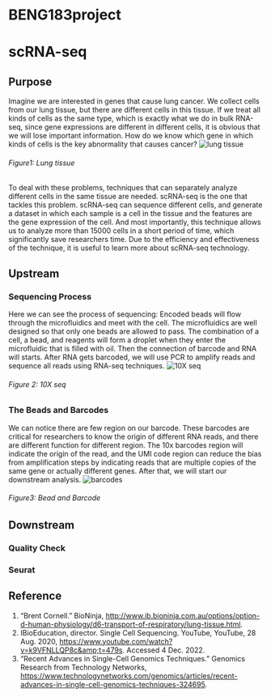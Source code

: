 # BENG183project
# scRNA-seq
## Purpose
Imagine we are interested in genes that cause lung cancer. We collect cells from our lung tissue, but there are different cells in this tissue. If we treat all kinds of cells as the same type, which is exactly what we do in bulk RNA-seq, since gene expressions are different in different cells, it is obvious that we will lose important information. How do we know which gene in which kinds of cells is the key abnormality that causes cancer?
![lung tissue](https://github.com/GYDTTDYX/BENG183project/blob/main/%E6%88%AA%E5%B1%8F2022-11-28%2009.37.25.png "cells in lung tissue")
###### Figure1: Lung tissue
To deal with these problems, techniques that can separately analyze different cells in the same tissue are needed. scRNA-seq is the one that tackles this problem. scRNA-seq can sequence different cells, and generate a dataset in which each sample is a cell in the tissue and the features are the gene expression of the cell. And most importantly, this technique allows us to analyze more than 15000 cells in a short period of time, which significantly save researchers time. 
Due to the efficiency and effectiveness of the technique, it is useful to learn more about scRNA-seq technology.

## Upstream 
### Sequencing Process
Here we can see the process of sequencing: 
Encoded beads will flow through the microfluidics and meet with the cell. The microfluidics are well designed so that only one beads are allowed to pass. The combination of a cell, a bead, and reagents will form a droplet when they enter the microfluidic that is filled with oil. Then the connection of barcode and RNA will starts. After RNA gets barcoded, we will use PCR to amplify reads and sequence all reads using RNA-seq techniques.
![10X seq](https://github.com/GYDTTDYX/BENG183project/blob/main/%E6%88%AA%E5%B1%8F2022-11-28%2009.35.23.png "10x seq procedure")
###### Figure 2: 10X seq
### The Beads and Barcodes
We can notice there are few region on our barcode. These barcodes are critical for researchers to know the origin of different RNA reads, and there are different function for different region. The 10x barcodes region will indicate the origin of the read, and the UMI code region can reduce the bias from amplification steps by indicating reads that are multiple copies of the same gene or actually different genes. After that, we will start our downstream analysis. 
![barcodes](https://github.com/GYDTTDYX/BENG183project/blob/main/%E6%88%AA%E5%B1%8F2022-11-28%2009.36.03.png "barcodes")
###### Figure3: Bead and Barcode

## Downstream
### Quality Check

### Seurat

## Reference
1. “Brent Cornell.” BioNinja, http://www.ib.bioninja.com.au/options/option-d-human-physiology/d6-transport-of-respiratory/lung-tissue.html. 
2. IBioEducation, director. Single Cell Sequencing. YouTube, YouTube, 28 Aug. 2020, https://www.youtube.com/watch?v=k9VFNLLQP8c&amp;t=479s. Accessed 4 Dec. 2022. 
3. “Recent Advances in Single-Cell Genomics Techniques.” Genomics Research from Technology Networks, https://www.technologynetworks.com/genomics/articles/recent-advances-in-single-cell-genomics-techniques-324695. 
